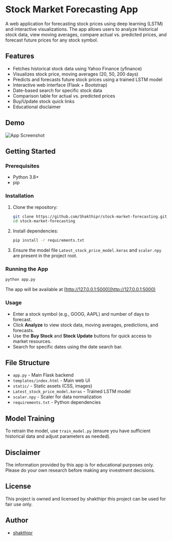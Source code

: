  # Stock Market Forecasting App

A web application for forecasting stock prices using deep learning (LSTM) and interactive visualizations. The app allows users to analyze historical stock data, view moving averages, compare actual vs. predicted prices, and forecast future prices for any stock symbol.

## Features
- Fetches historical stock data using Yahoo Finance (yfinance)
- Visualizes stock price, moving averages (20, 50, 200 days)
- Predicts and forecasts future stock prices using a trained LSTM model
- Interactive web interface (Flask + Bootstrap)
- Date-based search for specific stock data
- Comparison table for actual vs. predicted prices
- Buy/Update stock quick links
- Educational disclaimer

## Demo
![App Screenshot](static/app_screenshot.png) <!-- Add a screenshot if available -->

## Getting Started

### Prerequisites
- Python 3.8+
- pip

### Installation
1. Clone the repository:
   ```bash
   git clone https://github.com/Shakthipr/stock-market-forecasting.git
   cd stock-market-forecasting
   ```
2. Install dependencies:
   ```bash
   pip install -r requirements.txt
   ```
3. Ensure the model file `Latest_stock_price_model.keras` and `scaler.npy` are present in the project root.

### Running the App
```bash
python app.py
```
The app will be available at [http://127.0.0.1:5000](http://127.0.0.1:5000)

### Usage
- Enter a stock symbol (e.g., GOOG, AAPL) and number of days to forecast.
- Click **Analyze** to view stock data, moving averages, predictions, and forecasts.
- Use the **Buy Stock** and **Stock Update** buttons for quick access to market resources.
- Search for specific dates using the date search bar.

## File Structure
- `app.py` - Main Flask backend
- `templates/index.html` - Main web UI
- `static/` - Static assets (CSS, images)
- `Latest_stock_price_model.keras` - Trained LSTM model
- `scaler.npy` - Scaler for data normalization
- `requirements.txt` - Python dependencies

## Model Training
To retrain the model, use `train_model.py` (ensure you have sufficient historical data and adjust parameters as needed).

## Disclaimer
The information provided by this app is for educational purposes only. Please do your own research before making any investment decisions.

## License
This project is owned and licensed by shakthipr this project can be used for fair use only.

## Author
- [shakthipr](https://github.com/Shakthipr)


